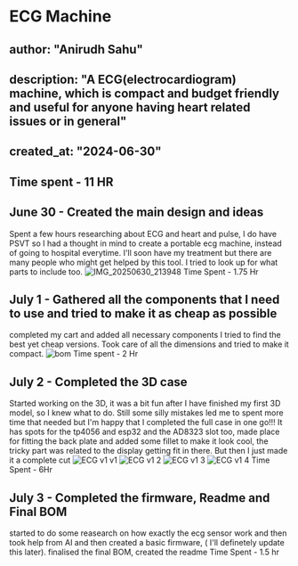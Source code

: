 # ECG Machine
## author: "Anirudh Sahu"
## description: "A ECG(electrocardiogram) machine, which is compact and budget friendly and useful for anyone having heart related issues or in general"
## created_at: "2024-06-30"
## Time spent - 11 HR

## June 30 - Created the main design and ideas
Spent a few hours researching about ECG and heart and pulse, I do have PSVT so I had a thought in mind to create a portable ecg machine, instead of going to hospital everytime. I'll soon have my treatment but there are many people who might get helped by this tool.
I tried to look up for what parts to include too.
![IMG_20250630_213948](https://github.com/user-attachments/assets/79ec5a3b-551c-4c08-a183-1efbdaebe828)
Time Spent - 1.75 Hr

## July 1 - Gathered all the components that I need to use and tried to make it as cheap as possible
completed my cart and added all necessary components I tried to find the best yet cheap versions. Took care of all the dimensions and tried to make it compact.
![bom](https://github.com/user-attachments/assets/63ca1864-888c-49e2-8bef-fd024b7e273c)
Time spent - 2 Hr

## July 2 - Completed the 3D case
Started working on the 3D, it was a bit fun after I have finished my first 3D model, so I knew what to do. Still some silly mistakes led me to spent more time that needed but I'm happy that I completed the full case in one go!!! It has spots for the tp4056 and esp32 and the AD8323 slot too, made place for fitting the back plate and added some fillet to make it look cool, the tricky part was related to the display getting fit in there. But then I just made it a complete cut
![ECG v1 v1](https://github.com/user-attachments/assets/2b9c1fd1-3b54-4d90-a397-c8ee9a52d67e)
![ECG v1 2](https://github.com/user-attachments/assets/09296e01-2097-4f04-9179-47f97115ad03)
![ECG v1 3](https://github.com/user-attachments/assets/331c9dec-1065-4389-ae78-e4f0ffca8854)
![ECG v1 4](https://github.com/user-attachments/assets/8712923e-8836-47e4-9743-e6e96809404d)
Time Spent - 6Hr

## July 3 - Completed the firmware, Readme and Final BOM
started to do some reasearch on how exactly the ecg sensor work and then took help from AI and then created a basic firmware, ( I'll definetely update this later). finalised the final BOM, created the readme
Time Spent - 1.5 hr
